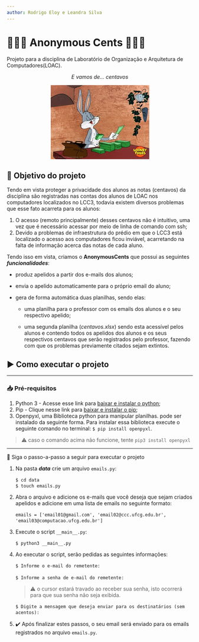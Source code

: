 ```yaml
---
author: Rodrigo Eloy e Leandra Silva
---
```


# 🕵🏼‍♂️ Anonymous Cents 🕵🏽‍♀️
Projeto para a disciplina de Laboratório de Organização e Arquitetura de Computadores(LOAC).

<div align=center>
    <p><i>E vamos de... centavos</i></p>
    <img src='./src/assets/img/perna-longa.gif'>
</div>

## :dart: Objetivo do projeto
Tendo em vista proteger a privacidade dos alunos as notas (centavos) da disciplina são registradas nas contas dos alunos de LOAC nos computadores localizados no LCC3, todavia existem diversos problemas que esse fato acarreta para os alunos:

1. O acesso (remoto principalmente) desses centavos não é intuitivo, uma vez que é necessário acessar por meio de linha de comando com ssh;
2. Devido a problemas de infraestrutura do prédio em que o LCC3 está localizado o acesso aos computadores ficou inviável, acarretando na falta de informação acerca das notas de cada aluno.

Tendo isso em vista, criamos o **AnonymousCents** que possui as seguintes ***funcionalidades***:

 * produz apelidos a partir dos e-mails dos alunos; 

 * envia o apelido automaticamente para o próprio email do aluno;
 
 * gera de forma automática duas planilhas, sendo elas: 
 
    * uma planilha para o professor com os emails dos alunos e o seu respectivo apelido;

    * uma segunda planilha (*centavos.xlsx*) sendo esta acessível pelos alunos e contendo todos os apelidos dos alunos e os seus respectivos centavos que serão registrados pelo professor, fazendo com que os problemas previamente citados sejam extintos.

## :arrow_forward: Como executar o projeto
---
### :inbox_tray: Pré-requisitos
1. Python 3 - Acesse esse link para [baixar e instalar o python](https://www.python.org/downloads/);
2. Pip - Clique nesse link para [baixar e instalar o pip](https://pip.pypa.io/en/stable/installing/);
3. Openpyxl, uma Biblioteca python para manipular planilhas. pode ser instalado da seguinte forma. Para instalar essa biblioteca execute o seguinte comando no terminal: `$ pip install openpyxl`.

> :warning: caso o comando acima não funcione, tente `pip3 install openpyxl`

---
:pencil: Siga o passo-a-passo a seguir para executar o projeto


1. Na pasta ***data*** crie um arquivo `emails.py`:

    ```
    $ cd data
    $ touch emails.py
    ```

2. Abra o arquivo e adicione os e-mails que você deseja que sejam criados apelidos e adicione em uma lista de emails no seguinte formato:

    ```
    emails = ['email01@gmail.com', 'email02@ccc.ufcg.edu.br', 'email03@computacao.ufcg.edu.br']
    ```

3. Execute o script `__main__.py`:

    ```
    $ python3 __main__.py
    ```

4. Ao executar o script, serão pedidas as seguintes informações: 

    ```
    $ Informe o e-mail do remetente: 
   
    $ Informe a senha de e-mail do remetente:
    ```
    > :warning: o cursor estará travado ao receber sua senha, isto ocorrerá para que sua senha não seja exibida. 

    ```
    $ Digite a mensagem que deseja enviar para os destinatários (sem acentos): 
    
    ```

5. :heavy_check_mark: Após finalizar estes passos, o seu email será enviado para os emails registrados no arquivo `emails.py`.

